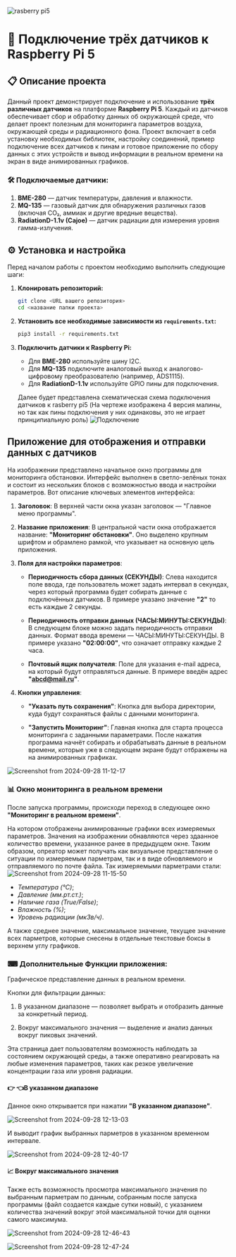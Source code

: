  ![rasberry pi5](https://www.raspberrypi.com/app/uploads/2023/10/RPi-5-Featured-Product-copy-1024x649.jpg) 
# 📡 Подключение трёх датчиков к Raspberry Pi 5

## 📋 Описание проекта

Данный проект демонстрирует подключение и использование **трёх различных датчиков** на платформе **Raspberry Pi 5**. Каждый из датчиков обеспечивает сбор и обработку данных об окружающей среде, что делает проект полезным для мониторинга параметров воздуха, окружающей среды и радиационного фона. Проект включает в себя установку необходимых библиотек, настройку соединений, пример подключение всех датчиков к пинам и готовое приложение по сбору данных с этих устройств и вывод информации в реальном времени на экран в виде анимированных графиков. 

### 🛠️ Подключаемые датчики:

1. **BME-280** — датчик температуры, давления и влажности.
2. **MQ-135** — газовый датчик для обнаружения различных газов (включая CO₂, аммиак и другие вредные вещества).
3. **RadiationD-1.1v (Cajoe)** — датчик радиации для измерения уровня гамма-излучения.

## ⚙️ Установка и настройка

Перед началом работы с проектом необходимо выполнить следующие шаги:

1. **Клонировать репозиторий:**
   ```bash
   git clone <URL вашего репозитория>
   cd <название папки проекта>
   ```
2. **Установить все необходимые зависимости из `requirements.txt`:**
   ```bash
   pip3 install -r requirements.txt
   ```


3. **Подключить датчики к Raspberry Pi:**
   - Для **BME-280** используйте шину I2C.
   - Для **MQ-135** подключите аналоговый выход к аналогово-цифровому преобразователю (например, ADS1115).
   - Для **RadiationD-1.1v** используйте GPIO пины для подключения.

   Далее будет представлена схематическая схема подключения датчиков к rasberry pi5 (На чертеже изображена 4 версия малины, но так как пины подключения у них одинаковы, это не играет принципиальную роль)
![Подключение](https://github.com/user-attachments/assets/b7aefda0-4d60-436e-9b08-5b5a257e4c33)
## Приложение для отображения и отправки данных с датчиков

На изображении представлено начальное окно программы для мониторинга обстановки. Интерфейс выполнен в светло-зелёных тонах и состоит из нескольких блоков с возможностью ввода и настройки параметров. Вот описание ключевых элементов интерфейса:

1. **Заголовок**:
   В верхней части окна указан заголовок — "Главное меню программы".

2. **Название приложения**:
   В центральной части окна отображается название: **"Мониторинг обстановки"**. Оно выделено крупным шрифтом и обрамлено рамкой, что указывает на основную цель приложения.

3. **Поля для настройки параметров**:
   - **Периодичность сбора данных (СЕКУНДЫ)**: 
     Слева находится поле ввода, где пользователь может задать интервал в секундах, через который программа будет собирать данные с подключённых датчиков. В примере указано значение **"2"** то есть каждые 2 секунды.
   
   - **Периодичность отправки данных (ЧАСЫ:МИНУТЫ:СЕКУНДЫ)**:
     В следующем блоке можно задать периодичность отправки данных. Формат ввода времени — ЧАСЫ:МИНУТЫ:СЕКУНДЫ. В примере указано **"02:00:00"**, что означает отправку каждые 2 часа.

   - **Почтовый ящик получателя**:
     Поле для указания e-mail адреса, на который будут отправляться данные. В примере введён адрес **"abcd@mail.ru"**.

4. **Кнопки управления**:
   - **"Указать путь сохранения"**: 
     Кнопка для выбора директории, куда будут сохраняться файлы с данными мониторинга.
   
   - **"Запустить Мониторинг"**:
     Главная кнопка для старта процесса мониторинга с заданными параметрами. После нажатия программа начнёт собирать и обрабатывать данные в реальном времени, которые уже в следующем экране будут отбражены на на анимированных графиках.

 
![Screenshot from 2024-09-28 11-12-17](https://github.com/user-attachments/assets/a5599bbb-fba0-45c0-99cd-79906e880ef3)

###  📊 Окно мониторинга в реальном времени  

После запуска программы, происходи переход в следующее окно **"Мониторинг в реальном времени"**.

 На котором отображены анимированные графики всех измеряемых параметров. Значения на изображении обнавляются через здаанное количество времени, указанное ранее в предыдущем окне. Таким образом, опреатор может получать как визуальное представление о ситуации по измеряемым парметрам, так и в виде обновляемого и отправляемого по почте файла. Так измеряемыми парметрами стали:
 ![Screenshot from 2024-09-28 11-15-50](https://github.com/user-attachments/assets/811c63fb-c28e-428e-bf14-458b6efacf0d)

- *Температура (°C)*;
- *Давление (мм.рт.ст.)*;
- *Наличие газа (True/False)*;
- *Влажность (%)*;
- *Уровень радиации (мкЗв/ч)*.

А также среднее значение, максимальное значение, текущее значение всех парметров, которые снесены в отдельные текстовые боксы в верхнем углу графиков.

### ⌨ Дополнительные Функции приложения:

Графическое представление данных в реальном времени.

Кнопки для фильтрации данных:

1. В указанном диапазоне — позволяет выбрать и отобразить данные за конкретный период.

2. Вокруг максимального значения — выделение и анализ данных вокруг пиковых значений.

Эта страница дает пользователям возможность наблюдать за состоянием окружающей среды, а также оперативно реагировать на любые изменения параметров, таких как резкое увеличение концентрации газа или уровня радиации.

#### 👉 👈В указанном диапазоне

Данное окно открывается при нажатии **"В указанном диапазоне"**.

![Screenshot from 2024-09-28 12-13-03](https://github.com/user-attachments/assets/b204436c-6d36-41bb-9c5e-b19073706696)

И выводит график выбранных парметров в указанном временном интервале.

![Screenshot from 2024-09-28 12-40-17](https://github.com/user-attachments/assets/85dac0ea-b90f-423e-abc1-db122a77a458)

#### 📈 Вокруг максимального значения

Также есть возможность просмотра максимального значения по выбранным парметрам по данным, собранным после запуска программы (файл создается каждые сутки новый), с указанием количества значений вокруг этой максимальной точки для оценки самого максимума.

![Screenshot from 2024-09-28 12-46-43](https://github.com/user-attachments/assets/80947476-f9ab-48a8-a380-d32379700042)

![Screenshot from 2024-09-28 12-47-24](https://github.com/user-attachments/assets/e5a81b4a-6032-43d8-836f-ec700442e9f6)

